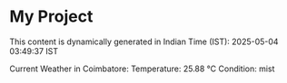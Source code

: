 # My Project

This content is dynamically generated in Indian Time (IST): 2025-05-04 03:49:37 IST


Current Weather in Coimbatore:
Temperature: 25.88 °C
Condition: mist
